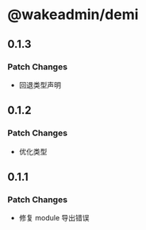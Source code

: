 # @wakeadmin/demi

## 0.1.3

### Patch Changes

- 回退类型声明

## 0.1.2

### Patch Changes

- 优化类型

## 0.1.1

### Patch Changes

- 修复 module 导出错误

